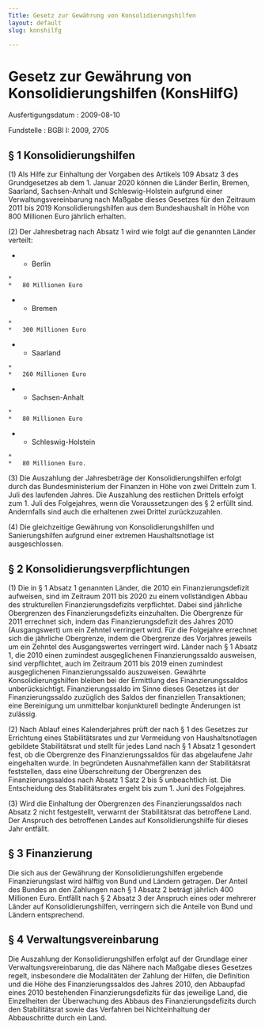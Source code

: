 ```yaml
---
Title: Gesetz zur Gewährung von Konsolidierungshilfen
layout: default
slug: konshilfg

---
```


# Gesetz zur Gewährung von Konsolidierungshilfen (KonsHilfG)

Ausfertigungsdatum
:   2009-08-10

Fundstelle
:   BGBl I: 2009, 2705


## § 1 Konsolidierungshilfen

(1) Als Hilfe zur Einhaltung der Vorgaben des Artikels 109 Absatz 3
des Grundgesetzes ab dem 1. Januar 2020 können die Länder Berlin,
Bremen, Saarland, Sachsen-Anhalt und Schleswig-Holstein aufgrund einer
Verwaltungsvereinbarung nach Maßgabe dieses Gesetzes für den Zeitraum
2011 bis 2019 Konsolidierungshilfen aus dem Bundeshaushalt in Höhe von
800 Millionen Euro jährlich erhalten.

(2) Der Jahresbetrag nach Absatz 1 wird wie folgt auf die genannten
Länder verteilt:

*    *   Berlin

    *
    *   80 Millionen Euro


*    *   Bremen

    *
    *   300 Millionen Euro


*    *   Saarland

    *
    *   260 Millionen Euro


*    *   Sachsen-Anhalt

    *
    *   80 Millionen Euro


*    *   Schleswig-Holstein

    *
    *   80 Millionen Euro.




(3) Die Auszahlung der Jahresbeträge der Konsolidierungshilfen erfolgt
durch das Bundesministerium der Finanzen in Höhe von zwei Dritteln zum
1\. Juli des laufenden Jahres. Die Auszahlung des restlichen Drittels
erfolgt zum 1. Juli des Folgejahres, wenn die Voraussetzungen des § 2
erfüllt sind. Andernfalls sind auch die erhaltenen zwei Drittel
zurückzuzahlen.

(4) Die gleichzeitige Gewährung von Konsolidierungshilfen und
Sanierungshilfen aufgrund einer extremen Haushaltsnotlage ist
ausgeschlossen.


## § 2 Konsolidierungsverpflichtungen

(1) Die in § 1 Absatz 1 genannten Länder, die 2010 ein
Finanzierungsdefizit aufweisen, sind im Zeitraum 2011 bis 2020 zu
einem vollständigen Abbau des strukturellen Finanzierungsdefizits
verpflichtet. Dabei sind jährliche Obergrenzen des
Finanzierungsdefizits einzuhalten. Die Obergrenze für 2011 errechnet
sich, indem das Finanzierungsdefizit des Jahres 2010 (Ausgangswert) um
ein Zehntel verringert wird. Für die Folgejahre errechnet sich die
jährliche Obergrenze, indem die Obergrenze des Vorjahres jeweils um
ein Zehntel des Ausgangswertes verringert wird. Länder nach § 1 Absatz
1, die 2010 einen zumindest ausgeglichenen Finanzierungssaldo
ausweisen, sind verpflichtet, auch im Zeitraum 2011 bis 2019 einen
zumindest ausgeglichenen Finanzierungssaldo auszuweisen. Gewährte
Konsolidierungshilfen bleiben bei der Ermittlung des
Finanzierungssaldos unberücksichtigt. Finanzierungssaldo im Sinne
dieses Gesetzes ist der Finanzierungssaldo zuzüglich des Saldos der
finanziellen Transaktionen; eine Bereinigung um unmittelbar
konjunkturell bedingte Änderungen ist zulässig.

(2) Nach Ablauf eines Kalenderjahres prüft der nach § 1 des Gesetzes
zur Errichtung eines Stabilitätsrates und zur Vermeidung von
Haushaltsnotlagen gebildete Stabilitätsrat und stellt für jedes Land
nach § 1 Absatz 1 gesondert fest, ob die Obergrenze des
Finanzierungssaldos für das abgelaufene Jahr eingehalten wurde. In
begründeten Ausnahmefällen kann der Stabilitätsrat feststellen, dass
eine Überschreitung der Obergrenzen des Finanzierungssaldos nach
Absatz 1 Satz 2 bis 5 unbeachtlich ist. Die Entscheidung des
Stabilitätsrates ergeht bis zum 1. Juni des Folgejahres.

(3) Wird die Einhaltung der Obergrenzen des Finanzierungssaldos nach
Absatz 2 nicht festgestellt, verwarnt der Stabilitätsrat das
betroffene Land. Der Anspruch des betroffenen Landes auf
Konsolidierungshilfe für dieses Jahr entfällt.


## § 3 Finanzierung

Die sich aus der Gewährung der Konsolidierungshilfen ergebende
Finanzierungslast wird hälftig von Bund und Ländern getragen. Der
Anteil des Bundes an den Zahlungen nach § 1 Absatz 2 beträgt jährlich
400 Millionen Euro. Entfällt nach § 2 Absatz 3 der Anspruch eines oder
mehrerer Länder auf Konsolidierungshilfen, verringern sich die Anteile
von Bund und Ländern entsprechend.


## § 4 Verwaltungsvereinbarung

Die Auszahlung der Konsolidierungshilfen erfolgt auf der Grundlage
einer Verwaltungsvereinbarung, die das Nähere nach Maßgabe dieses
Gesetzes regelt, insbesondere die Modalitäten der Zahlung der Hilfen,
die Definition und die Höhe des Finanzierungssaldos des Jahres 2010,
den Abbaupfad eines 2010 bestehenden Finanzierungsdefizits für das
jeweilige Land, die Einzelheiten der Überwachung des Abbaus des
Finanzierungsdefizits durch den Stabilitätsrat sowie das Verfahren bei
Nichteinhaltung der Abbauschritte durch ein Land.

